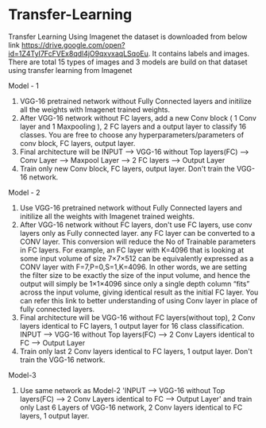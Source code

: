 # Transfer-Learning
Transfer Learning Using Imagenet
the dataset is downloaded from below link
https://drive.google.com/open?id=1Z4TyI7FcFVEx8qdl4jO9qxvxaqLSqoEu. It contains labels and images. There are total 15 types of images and 3 models are build on that dataset
using transfer learning from Imagenet

Model - 1

1. VGG-16 pretrained network without Fully Connected layers and initilize all the weights with Imagenet trained weights. 
2. After VGG-16 network without FC layers, add a new Conv block ( 1 Conv layer and 1 Maxpooling ), 2 FC layers and a output layer to classify 16 classes. You are free to choose any hyperparameters/parameters of conv block, FC layers, output layer. 
3. Final architecture will be INPUT --> VGG-16 without Top layers(FC) --> Conv Layer --> Maxpool Layer --> 2 FC layers --> Output Layer
4. Train only new Conv block, FC layers, output layer. Don't train the VGG-16 network. 

Model - 2

1. Use VGG-16 pretrained network without Fully Connected layers and initilize all the weights with Imagenet trained weights.
2. After VGG-16 network without FC layers, don't use FC layers, use conv layers only as Fully connected layer. any FC layer can be converted to a CONV layer. This conversion will reduce the No of Trainable parameters in FC layers. For example, an FC layer with K=4096 that is looking at some input volume of size 7×7×512 can be equivalently expressed as a CONV layer with F=7,P=0,S=1,K=4096. In other words, we are setting the filter size to be exactly the size of the input volume, and hence the output will simply be 1×1×4096 since only a single depth column “fits” across the input volume, giving identical result as the initial FC layer. You can refer this link to better understanding of using Conv layer in place of fully connected layers.
3. Final architecture will be VGG-16 without FC layers(without top), 2 Conv layers identical to FC layers, 1 output layer for 16 class classification. INPUT --> VGG-16 without Top layers(FC) --> 2 Conv Layers identical to FC --> Output Layer
3. Train only last 2 Conv layers identical to FC layers, 1 output layer. Don't train the VGG-16 network. 

Model-3

1. Use same network as Model-2 'INPUT --> VGG-16 without Top layers(FC) --> 2 Conv Layers identical to FC --> Output Layer' and train only Last 6 Layers of VGG-16 network, 2 Conv layers identical to FC layers, 1 output layer.
